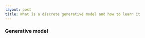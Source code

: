 ```yaml
---
layout: post
title: What is a discrete generative model and how to learn it
---
```


### Generative model


<!--stackedit_data:
eyJoaXN0b3J5IjpbNDkyMTIyMTI4XX0=
-->